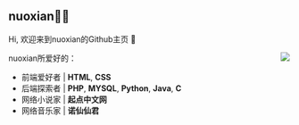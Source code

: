 ## nuoxian👨‍💻
Hi, 欢迎来到nuoxian的Github主页 👋

<img align="right" src="https://github-readme-stats.vercel.app/api?username=nuoxian233&count_private=true&show_icons=true" />



nuoxian所爱好的：

- 前端爱好者 | **HTML**, **CSS**
- 后端探索者 | **PHP**, **MYSQL**, **Python**, **Java**, **C**
- 网络小说家 | **起点中文网**
- 网络音乐家 | **诺仙仙君**
